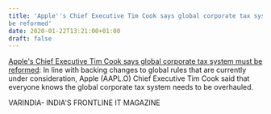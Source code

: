 ```yaml
---
title: 'Apple''s Chief Executive Tim Cook says global corporate tax system must
be reformed'
date: 2020-01-22T13:21:00+01:00
draft: false
---
```


[Apple's Chief Executive Tim Cook says global corporate tax system must be reformed](https://varindia.com/news/apples-chief-executive-tim-cook-says-global-corporate-tax-system-must-be-reformed#.Xig-JrLQMBE.blogger): In line with backing changes to global rules that are currently under consideration, Apple (AAPL.O) Chief Executive Tim Cook said that everyone knows the global corporate tax system needs to be overhauled.  
  
VARINDIA- INDIA'S FRONTLINE IT MAGAZINE